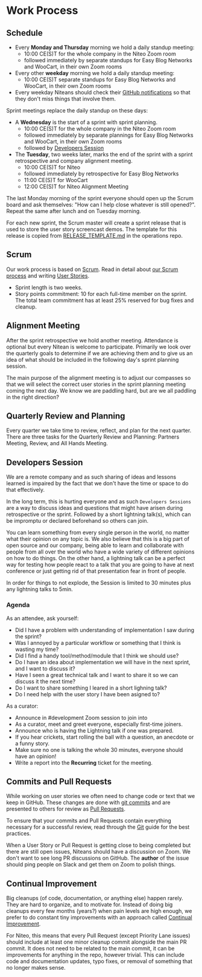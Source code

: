 
# Work Process

## Schedule

* Every **Monday and Thursday** morning we hold a daily standup meeting:
   * 10:00 CE(S)T for the whole company in the Niteo Zoom room
   * followed immediately by separate standups for Easy Blog Networks and WooCart, in their own Zoom rooms
* Every other **weekday** morning we hold a daily standup meeting:
   * 10:00 CE(S)T separate standups for Easy Blog Networks and WooCart, in their own Zoom rooms
* Every weekday Niteans should check their [GitHub notifications](https://github.com/notifications) so that they don't miss things that involve them.

Sprint meetings replace the daily standup on these days:

 * A **Wednesday** is the start of a sprint with sprint planning.
   * 10:00 CE(S)T for the whole company in the Niteo Zoom room
   * followed immediately by separate plannings for Easy Blog Networks and WooCart, in their own Zoom rooms
   * followed by [Developers Session](#developers-session)
 * The **Tuesday**, two weeks later, marks the end of the sprint with a sprint retrospective and company alignment meeting.
   * 10:00 CE(S)T for Niteo
   * followed immediately by retrospective for Easy Blog Networks 
   * 11:00 CE(S)T for WooCart
   * 12:00 CE(S)T for Niteo Alignment Meeting

The last Monday morning of the sprint everyone should open up the Scrum board and ask themselves: "How can I help close whatever is still opened?". Repeat the same after lunch and on Tuesday morning.

For each new sprint, the Scrum master will create a sprint release that is used to store the user story screencast demos. The template for this release is copied from [RELEASE_TEMPLATE.md](https://github.com/niteoweb/operations/raw/master/.github/RELEASE_TEMPLATE.md) in the operations repo.

## Scrum

Our work process is based on [Scrum](https://en.wikipedia.org/wiki/Scrum_(software_development)). Read in detail about [our Scrum process](scrum.md) and writing [User Stories](user-stories.md).

 * Sprint length is two weeks.
 * Story points commitment: 10 for each full-time member on the sprint. The total team commitment has at least 25% reserved for bug fixes and cleanup.

## Alignment Meeting

After the sprint retrospective we hold another meeting. Attendance is optional but every Nitean is welcome to participate. Primarily we look over the quarterly goals to determine if we are achieving them and to give us an idea of what should be included in the following day's sprint planning session.

The main purpose of the alignment meeting is to adjust our compasses so that we will select the correct user stories in the sprint planning meeting coming the next day. We know we are paddling hard, but are we all paddling in the right direction?

## Quarterly Review and Planning

Every quarter we take time to review, reflect, and plan for the next quarter. There are three tasks for the Quarterly Review and Planning: Partners Meeting, Review, and All Hands Meeting. 

## Developers Session

We are a remote company and as such sharing of ideas and lessons learned is impaired by the fact that we don't have the time or space to do that effectively. 

In the long term, this is hurting everyone and as such `Developers Sessions` are a way to discuss ideas and questions that might have arisen during retrospective or the sprint. Followed by a short lightning talk(s), which can be impromptu or declared beforehand so others can join. 

You can learn something from every single person in the world, no matter what their opinion on any topic is. We also believe that this is a big part of open source and our company, being able to learn and collaborate with people from all over the world who have a wide variety of different opinions on how to do things. On the other hand, a lightning talk can be a perfect way for testing how people react to a talk that you are going to have at next conference or just getting rid of that presentation fear in front of people.

In order for things to not explode, the Session is limited to 30 minutes plus any lightning talks to 5min.

### Agenda

As an attendee, ask yourself:

- Did I have a problem with understanding of implementation I saw during the sprint? 
- Was I annoyed by a particular workflow or something that I think is wasting my time?
- Did I find a handy tool/method/module that I think we should use?
- Do I have an idea about implementation we will have in the next sprint, and I want to discuss it?
- Have I seen a great technical talk and I want to share it so we can discuss it the next time?
- Do I want to share something I leared in a short lighning talk?
- Do I need help with the user story I have been asigned to?

As a curator:

- Announce in #development Zoom session to join into
- As a curator, meet and greet everyone, especially first-time joiners. 
- Announce who is having the Lightning talk if one was prepared.
- If you hear crickets, start rolling the ball with a question, an anecdote or a funny story.
- Make sure no one is talking the whole 30 minutes, everyone should have an opinion!
- Write a report into the **Recurring** ticket for the meeting.

## Commits and Pull Requests

While working on user stories we often need to change code or text that we keep in GitHub. These changes are done with [git commits](https://help.github.com/articles/github-glossary/#commit) and are presented to others for review as [Pull Requests](https://help.github.com/articles/about-pull-requests/).

To ensure that your commits and Pull Requests contain everything necessary for a successful review, read through the [Git](/3_Development/git.md) guide for the best practices.

When a User Story or Pull Request is getting close to being completed but there are still open issues, Niteans should have a discussion on Zoom. We don't want to see long PR discussions on GitHub. The **author** of the issue should ping people on Slack and get them on Zoom to polish things.


## Continual Improvement

Big cleanups (of code, documentation, or anything else) happen rarely. They are hard to organize, and to motivate for. Instead of doing big cleanups every few months (years?) when pain levels are high enough, we prefer to do constant tiny improvements with an approach called [Continual Improvement](https://en.wikipedia.org/wiki/Continual_improvement_process).

For Niteo, this means that every Pull Request (except Priority Lane issues) should include at least one minor cleanup commit alongside the main PR commit. It does not need to be related to the main commit, it can be improvements for anything in the repo, however trivial. This can include code and documentation updates, typo fixes, or removal of something that no longer makes sense.

